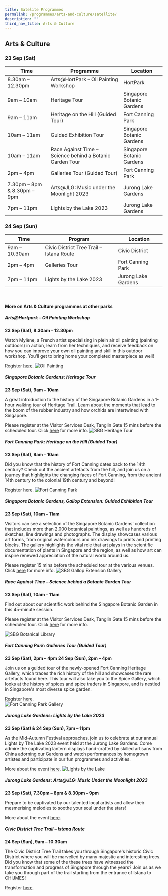 ```yaml
---
title: Satelite Programmes
permalink: /programmes/arts-and-culture/satellite/
description: ""
third_nav_title: Arts & Culture
---
```

## Arts &amp; Culture

### 23 Sep (Sat) <br>


| Time | Programme | Location |
| -------- | -------- | -------- |
| 8.30am – 12.30pm | Arts@HortPark – Oil Painting Workshop | HortPark |
| 9am – 10am | Heritage Tour | Singapore Botanic Gardens    |
| 9am – 11am | Heritage on the Hill (Guided Tour) | Fort Canning Park |
| 10am – 11am | Guided Exhibition Tour | Singapore Botanic Gardens    |
| 10am – 11am | Race Against Time – Science behind a Botanic Garden Tour | Singapore Botanic Gardens |
| 2pm – 4pm | Galleries Tour (Guided Tour) | Fort Canning Park |
| 7.30pm – 8pm &amp; 8.30pm – 9pm | Arts@JLG: Music under the Moonlight 2023 |Jurong Lake Gardens |
| 7pm – 11pm | Lights by the Lake 2023 | Jurong Lake Gardens |







### 24 Sep (Sun) <br>



| Time | Program | Location |
| -------- | -------- | -------- |
| 9am – 10.30am | Civic District Tree Trail – Istana Route | Civic District |
| 2pm – 4pm  | Galleries Tour  |  Fort Canning Park |
| 7pm – 11pm | Lights by the Lake 2023 | Jurong Lake Gardens |






<br>

#### More on Arts &amp; Culture programmes at other parks


##### **Arts@Hortpark – Oil Painting Workshop**
**23 Sep (Sat), 8.30am – 12.30pm**

Watch Mylène, a French artist specialising in plein air oil painting (painting outdoors) in action, learn from her techniques, and receive feedback on how you can improve your own oil painting and skill in this outdoor workshop. You’ll get to bring home your completed masterpiece as well!

Register [here](https://www.nparks.gov.sg/activities/events-and-workshops/2023/9/arts@hortpark---oil-painting-workshop---23-sep-2023).
![Oil Painting](/images/oil%20painting.png)


##### **Singapore Botanic Gardens: Heritage Tour** <br>

**23 Sep (Sat), 9am – 10am**

A great introduction to the history of the Singapore Botanic Gardens in a 1-hour walking tour of Heritage Trail. Learn about the moments that lead to the boom of the rubber industry and how orchids are intertwined with Singapore.  

Please register at the Visitor Services Desk, Tanglin Gate 15 mins before the scheduled tour. Click [here](https://www.nparks.gov.sg/activities/events-and-workshops/2023/9/heritage-tour) for more info.
![SBG Heritage Tour](/images/sbg%20heritage%20tour.PNG)


##### **Fort Canning Park: Heritage on the Hill (Guided Tour)** <br>
**23 Sep (Sat), 9am – 10am**

Did you know that the history of Fort Canning dates back to the 14th century? Check out the ancient artefacts from the hill, and join us on a journey that highlights the changing faces of Fort Canning, from the ancient 14th century to the colonial 19th century and beyond! 

Register [here](https://form.gov.sg/64e6fb01bab63100113af58a).
![Fort Canning Park](/images/heritage%20on%20the%20hill%20trail.jpeg)

##### **Singapore Botanic Gardens, Gallop Extension: Guided Exhibition Tour** <br> 
**23 Sep (Sat), 10am – 11am**

Visitors can see a selection of the Singapore Botanic Gardens’ collection that includes more than 2,000 botanical paintings, as well as hundreds of sketches, line drawings and photographs. The display showcases various art forms, from original watercolours and ink drawings to prints and printing blocks. The gallery highlights the vital role that art plays in the scientific documentation of plants in Singapore and the region, as well as how art can inspire renewed appreciation of the natural world around us.

Please register 15 mins before the scheduled tour at the various venues. Click [here](https://www.nparks.gov.sg/sbg/whats-happening/calendar-of-events/guided-exhibition-tour-sep-oct-2023) for more info.
 ![SBG Gallop Extension Gallery](/images/gallop%20extension%20gallery.PNG)

##### **Race Against Time – Science behind a Botanic Garden Tour** <br> 
**23 Sep (Sat), 10am – 11am**

Find out about our scientific work behind the Singapore Botanic Garden in this 45-minute session. <br> 

Please register at the Visitor Services Desk, Tanglin Gate 15 mins before the scheduled tour. Click
[here](nparks_sbg_visitor_services@nparks.gov.sg) for more info.

![SBG Botanical Library](/images/race%20against%20time%2002.jpeg)

##### **Fort Canning Park: Galleries Tour (Guided Tour)** 

**23 Sep (Sat), 2pm – 4pm**
**24 Sep (Sun), 2pm – 4pm**

Join us on a guided tour of the newly-opened Fort Canning Heritage Gallery, which traces the rich history of the hill and showcases the rare artefacts found here. This tour will also take you to the Spice Gallery, which looks at the history of spices and spice traders in Singapore, and is nestled in Singapore's most diverse spice garden. 

Register [here](https://form.gov.sg/64e6fb01bab63100113af58a).	
![Fort Canning Park Gallery](/images/fcp%20galleries%20tour.jpeg)

##### **Jurong Lake Gardens: Lights by the Lake 2023** 
**23 Sep (Sat) &amp; 24 Sep (Sun), 7pm – 11pm**

As the Mid-Autumn Festival approaches, join us to celebrate at our annual Lights by The Lake 2023 event held at the Jurong Lake Gardens. Come admire the captivating lantern displays hand-crafted by skilled artisans from China adorning our Gardens and watch performances by homegrown artistes and participate in our fun programmes and activities. 

More about the event [here](https://www.nparks.gov.sg/activities/events-and-workshops/2023/9/lights-by-the-lake-2023-festival-of-lights).
![Lights by the Lake](/images/lights%20by%20the%20lake.jfif)


##### **Jurong Lake Gardens: Arts@JLG: Music Under the Moonlight 2023** 
**23 Sep (Sat), 7.30pm – 8pm &amp; 8.30pm – 9pm**

Prepare to be captivated by our talented local artists and allow their mesmerising melodies to soothe your soul under the stars!

More about the event [here](https://www.nparks.gov.sg/activities/events-and-workshops/2023/9/lights-by-the-lake-2023-festival-of-lights).

##### **Civic District Tree Trail – Istana Route** <br> 
**24 Sep (Sun), 9am – 10.30am**

The Civic District Tree Trail takes you through Singapore's historic Civic District where you will be marvelled by many majestic and interesting trees. Did you know that some of the these trees have witnessed the transformation and progress of Singapore through the years? Join us as we take you through part of the trail starting from the entrance of Istana to CHIJMES! <br> 

Register [here](https://www.nparks.gov.sg/activities/events-and-workshops/2022/1/civic-district-tree-trail---istana-route-24-sept-2023-9am).